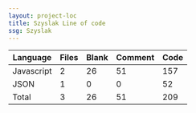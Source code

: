 ```yaml
---
layout: project-loc
title: Szyslak Line of code
ssg: Szyslak
---
```

<div class="table-responsive">
<table class="table">
<thead><tr>
<th>Language</th>
<th>Files</th>
<th>Blank</th>
<th>Comment</th>
<th>Code</th>
</tr></thead><tbody>
<tr><td>Javascript</td><td> 2</td><td> 26</td><td> 51</td><td> 157</td></tr>
<tr><td>JSON</td><td> 1</td><td> 0</td><td> 0</td><td> 52</td></tr>
<tr><td>Total</td><td>3</td><td>26</td><td>51</td><td>209</td></tr>
</tbody></table></div>
